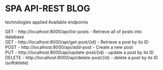 # SPA API-REST BLOG<br>
technologies applied
Available endpoints

GET - http://localhost:8000/api/list-posts - Retrieve all of posts into database<br>
GET - http://localhost:8000/api/get-post/{id} - Retrieve a post by its ID<br>
POST - http://localhost:8000/api/add-post - Create a new post<br>
PUT - http://localhost:8000/api/update-post/{id} - update a post by its ID<br>
DELETE - http://localhost:8000/api/delete-post/{id} - delete a post by its ID (softdelete)
